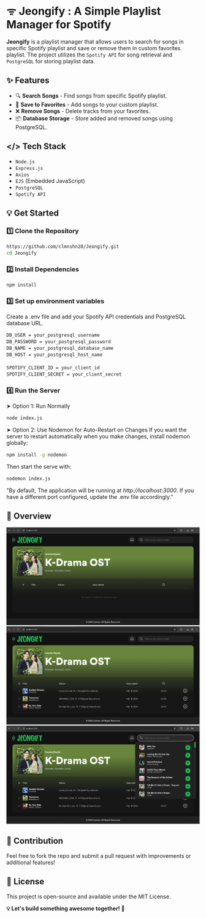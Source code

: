 # ᯤ Jeongify :  A Simple Playlist Manager for Spotify
**Jeongify** is a playlist manager that allows users to search for songs in specific Spotify playlist and save or remove them in custom favorites playlist. The project utilizes the `Spotify API` for song retrieval and `PostgreSQL` for storing playlist data.

## ✨ Features
  - 🔍 **Search Songs** - Find songs from specific Spotify playlist.
  - 📌 **Save to Favorites** - Add songs to your custom playlist.
  - ❌ **Remove Songs** - Delete tracks from your favorites.
  - 📦 **Database Storage** - Store added and removed songs using PostgreSQL.

## </> Tech Stack
  - `Node.js`
  - `Express.js`
  - `Axios`
  - `EJS` (Embedded JavaScript)
  - `PostgreSQL`
  - `Spotify API`
 
## 💡 Get Started
### 1️⃣ Clone the Repository
```bash
https://github.com/clmnshn28/Jeongify.git
cd Jeongify
```
### 2️⃣ Install Dependencies
```bash
npm install
```
### 3️⃣ Set up environment variables
Create a .env file and add your Spotify API credentials and PostgreSQL database URL.
```bash
DB_USER = your_postgresql_username
DB_PASSWORD = your_postgresql_password
DB_NAME = your_postgresql_database_name
DB_HOST = your_postgresql_host_name

SPOTIFY_CLIENT_ID = your_client_id
SPOTIFY_CLIENT_SECRET = your_client_secret
```
### 4️⃣ Run the Server
➤ Option 1: Run Normally
``` bash
node index.js
```
➤ Option 2: Use Nodemon for Auto-Restart on Changes
If you want the server to restart automatically when you make changes, install nodemon globally:
```bash
npm install -g nodemon
```
Then start the serve with:
```bash
nodemon index.js
```
"By default, The application will be running at *http://localhost:3000*. If you have a different port configured, update the .env file accordingly."

## 🔎 Overview
![Image 1](public/images/readme_cover1.png)
![Image 1](public/images/readme_cover2.png)
![Image 1](public/images/readme_cover3.png)


## 🤝 Contribution
Feel free to fork the repo and submit a pull request with improvements or additional features!

## 🪪 License
This project is open-source and available under the MIT License.

**💡 Let's build something awesome together! 🚀**


